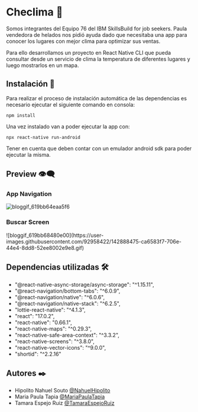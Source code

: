 # Checlima  🚀

Somos integrantes del Equipo 76 del IBM SkillsBuild for job seekers. 
Paula vendedora de helados nos pidió ayuda dado que necesitaba una 
app para conocer los lugares con mejor clima para optimizar sus ventas. 

Para ello desarrollamos un proyecto en React Native CLI que pueda consultar 
desde un servicio de clima la temperatura de diferentes lugares y luego 
mostrarlos en un mapa. 

## Instalación 🔧

Para realizar el proceso de instalación automática de las dependencias es necesario ejecutar el siguiente comando en consola:

```
npm install
```

Una vez instalado van a poder ejecutar la app con:


```
npx react-native run-android
```

Tener en cuenta que deben contar con un emulador android sdk para poder ejecutar la misma.

## Preview 👁️‍🗨️

   <h3>App Navigation</h3>

![bloggif_619bb64eaa5f6](https://user-images.githubusercontent.com/92958422/142888348-e98de2b0-e037-4ec5-9dd6-7dff48e8ee0d.gif) 

   <h3>Buscar Screen</h3>
![bloggif_619bb68480e00](https://user-images.githubusercontent.com/92958422/142888475-ca6583f7-706e-44e4-8dd8-52ee8002e9e8.gif)


## Dependencias utilizadas  🛠️

* "@react-native-async-storage/async-storage": "^1.15.11",
* "@react-navigation/bottom-tabs": "^6.0.9",
* "@react-navigation/native": "^6.0.6",
* "@react-navigation/native-stack": "^6.2.5",
* "lottie-react-native": "^4.1.3",
* "react": "17.0.2",
* "react-native": "0.66.1",
* "react-native-maps": "^0.29.3",
* "react-native-safe-area-context": "^3.3.2",
* "react-native-screens": "^3.8.0",
* "react-native-vector-icons": "^9.0.0",
* "shortid": "^2.2.16"



## Autores ✒️

- Hipolito Nahuel Souto [@NahuelHipolito](https://github.com/Nahuelhsouto)
- Maria Paula Tapia [@MariaPaulaTapia](https://github.com/PaolaTapia)
- Tamara Espejo Ruiz [@TamaraEspejoRuiz](https://github.com/tamaraespejoruiz/)
